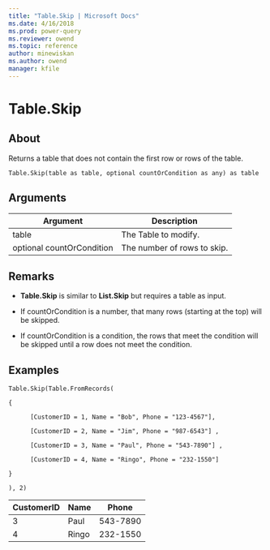 ```yaml
---
title: "Table.Skip | Microsoft Docs"
ms.date: 4/16/2018
ms.prod: power-query
ms.reviewer: owend
ms.topic: reference
author: minewiskan
ms.author: owend
manager: kfile
---
```

# Table.Skip

  
## About  
Returns a table that does not contain the first row or rows of the table.  
  
```  
Table.Skip(table as table, optional countOrCondition as any) as table  
```  
  
## Arguments  
  
|Argument|Description|  
|------------|---------------|  
|table|The Table to modify.|  
|optional countOrCondition|The number of rows to skip.|  
  
## <a name="__toc360789542"></a>Remarks  
  
-   **Table.Skip** is similar to **List.Skip** but requires a table as input.  
  
-   If countOrCondition is a number, that many rows (starting at the top) will be skipped.  
  
-   If countOrCondition is a condition, the rows that meet the condition will be skipped until a row does not meet the condition.  
  
## Examples  
  
```  
Table.Skip(Table.FromRecords(  
  
{  
  
      [CustomerID = 1, Name = "Bob", Phone = "123-4567"],  
  
      [CustomerID = 2, Name = "Jim", Phone = "987-6543"] ,  
  
      [CustomerID = 3, Name = "Paul", Phone = "543-7890"] ,  
  
      [CustomerID = 4, Name = "Ringo", Phone = "232-1550"]  
  
}  
  
), 2)  
```  
  
|CustomerID|Name|Phone|  
|--------------|--------|---------|  
|3|Paul|543-7890|  
|4|Ringo|232-1550|  
  
